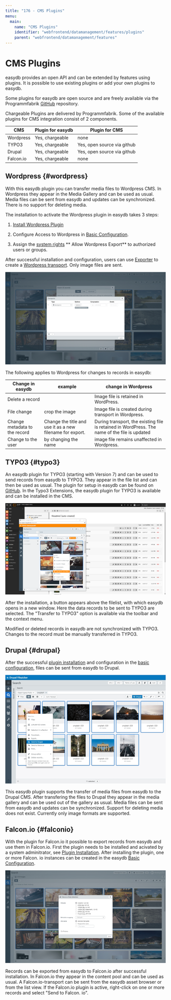 ```yaml
---
title: "176 - CMS Plugins"
menu:
  main:
    name: "CMS Plugins"
    identifier: "webfrontend/datamanagement/features/plugins"
    parent: "webfrontend/datamanagement/features"
---
```

# CMS Plugins

easydb provides an open API and can be extended by features using plugins. It is possible to use existing plugins or add your own plugins to easydb.

Some plugins for easydb are open source and are freely available via the Programmfabrik [GitHub](https://github.com/programmfabrik) repository.

Chargeable Plugins are delivered by Programmfabrik. Some of the available plugins for CMS integration consist of 2 components.

|CMS|	Plugin for easydb	| Plugin for CMS|
|---|---|---|
|Wordpress|	Yes, chargeable |none|
|TYPO3|Yes, chargeable	|Yes, open source via github|
|Drupal|Yes, chargeable	|Yes, open source via github|
|Falcon.io|	Yes, chargeable |none|


## Wordpress {#wordpress}

With this easydb plugin you can transfer media files to Wordpress CMS. In Wordpress they appear in the Media Gallery and can be used as usual. Media files can be sent from easydb and updates can be synchronized. There is no support for deleting media.

The installation to activate the Wordpress plugin in easydb takes 3 steps:

1. [Install Wordpress Plugin](/en/sysadmin/configuration/easydb-server.yml/plugins/)

2. Configure Access to Wordpress in [Basic Configuration](/en/webfrontend/administration/base-config/cms).

3. Assign the [system rights](/en/webfrontend/rightsmanagement) ** Allow Wordpress Export** to authorized users or groups.

After successful installation and configuration, users can use [Exporter](../../features/export) to create a [Wordpress transport](../../features/export). Only image files are sent.

![](wp_transport_en_en.jpg)

The following applies to Wordpress for changes to records in easydb:

|Change in easydb | example | change in Wordpress |
|---|---|---|
| Delete a record || Image file is retained in WordPress. |
| File change | crop the image | Image file is created during transport in Wordpress. |
| Change metadata to the record | Change the title and use it as a new filename for export. | During transport, the existing file is retained in WordPress. The name of the file is updated
| Change to the user | by changing the name | image file remains unaffected in Wordpress. |


## TYPO3 {#typo3}

An easydb plugin for TYPO3 (starting with Version 7) and can be used to send records from easydb to TYPO3. They appear in the file list and can then be used as usual. The plugin for setup in easydb can be found on [GitHub](https://github.com/programmfabrik/typo3-easydb-plugin). In the Typo3 Extensions, the easydb plugin for TYPO3 is available and can be installed in the CMS.

![TYPO3 plugin for easydb](typo3_easydb_plugin_en.png)

After the installation, a button appears above the filelist, with which easydb opens in a new window. Here the data records to be sent to TYPO3 are selected. The "Transfer to TYPO3" option is available via the toolbar and the context menu.

Modified or deleted records in easydb are not synchronized with TYPO3. Changes to the record must be manually transferred in TYPO3.

## Drupal {#drupal}

After the successful [plugin installation](/en/sysadmin/configuration/easydb-server.yml/plugins/) and configuration in the [basic configuration](/en/webfrontend/administration/base-config/cms), files can be sent from easydb to Drupal.

![](drupal1_en_en.jpg)

This easydb plugin supports the transfer of media files from easydb to the Drupal CMS. After transfering the files to Drupal they appear in the media gallery and can be used out of the gallery as usual. Media files can be sent from easydb and updates can be synchronized. Support for deleting media does not exist. Currently only image formats are supported.


## Falcon.io {#falconio}

With the plugin for Falcon.io it possible to export records from easydb and use them in Falcon.io. First the plugin needs to be installed and acivated by a system adminitrator, see [Plugin Installation](/en/sysadmin/configuration/easydb-server.yml/plugins/). After installing the plugin, one or more Falcon. io instances can be created in the easydb [Basic Configuration](../../../administration/base-config).

![](falconio_en_en.jpg)

Records can be exported from easydb to Falcon.io after successful installation. In Falcon.io they appear in the content pool and can be used as usual.
A Falcon.io-transport can be sent from the easydb asset browser or from the list view. If the Falcon.io plugin is active, right-click on one or more records and select "Send to Falcon. io".
